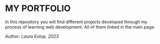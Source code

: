 # MY PORTFOLIO
In this repository you will find different projects developed through my process of learning web development. All of them linked in the main page.

_Author: Laura Estop, 2023_
